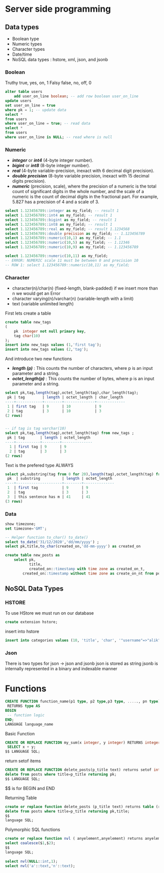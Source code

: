 # Server side programming

## Data types

- Boolean type
- Numeric types
- Character types
- Date/time
- NoSQL data types : hstore, xml, json, and jsonb

### Boolean

Truthy true, yes, on, 1
Falsy false, no, off, 0

```sql
alter table users
    add user_on_line boolean; -- add row boolean user_on_line
update users
set user_on_line = true
where pk = 1; -- update data 
select *
from users
where user_on_line = true; -- read data
select *
from users
where user_on_line is NULL; -- read where is null
```

### Numeric

- **_integer_** or **_int4_** (4-byte integer number).
- _**bigint**_ or **_int8_** (8-byte integer number).
- _**real**_ (4-byte variable-precision, inexact with 6 decimal digit precision).
- **_double precision_** (8-byte variable precision, inexact with 15 decimal digits precision).
- **_numeric_** (precision, scale), where the precision of a numeric is the total count of significant digits in the
  whole number, and the scale of a numeric is the count of decimal digits in the fractional part. For example, 5.827 has
  a precision of 4 and a scale of 3.

```sql
select 1.123456789::integer as my_field; -- result 1 
select 1.123456789::int4 as my_field; -- result 1 
select 1.123456789::bigint as my_field; -- result 1 
select 1.123456789::int8 as my_field; -- result 1 
select 1.123456789::real as my_field; -- result 1.1234568
select 1.123456789::double precision as my_field; -- 1.123456789
select 1.123456789::numeric(10,1) as my_field; -- 1.1
select 1.123456789::numeric(10,5) as my_field; -- 1.12346
select 1.123456789::numeric(10,9) as my_field; -- 1.123456789

select 1.123456789::numeric(10,11) as my_field;
-- ERROR: NUMERIC scale 11 must be between 0 and precision 10
-- ROW 1: select 1.123456789::numeric(10,11) as my_field;
```

### Character

- character(n)/char(n) (fixed-length, blank-padded) if we insert more than n we would get an Error
- character varying(n)/varchar(n) (variable-length with a limit)
- text (variable unlimited length)

First lets create a table

```sql
create table new_tags
(
    pk  integer not null primary key,
    tag char(10)
);
insert into new_tags values (1,'first tag');
insert into new_tags values (2,'tag');
```

And introduce two new functions

- **_length (p)_** : This counts the number of characters, where p is an input parameter and a string.
- **_octet_length(p)_** : This counts the number of bytes, where p is an input parameter and a string.

```sql
select pk,tag,length(tag),octet_length(tag),char_length(tag);
 pk | tag        | length | octet_length | char_length 
----+------------+--------+--------------+-------------
 1 | first tag   | 9      | 10           | 9
 2 | tag         | 3      | 10           | 3
(2 rows)
```

```sql

-- if tag is tag varchar(10)
select pk,tag,length(tag),octet_length(tag) from new_tags ;
 pk | tag       | length | octet_length 
----+-----------+--------+--------------
  1 | first tag | 9      | 9
  2 | tag       | 3      | 3
(2 rows)
```

Text is the prefered type ALWAYS

```sql
select pk,substring(tag from 0 for 20),length(tag),octet_length(tag) from new_tags ;
 pk  | substring          | length | octet_length 
----+---------------------+--------+--------------
 1  | first tag           | 9      | 9
 2  | tag                 | 3      | 3
 3  | this sentence has m | 41     | 41
(3 rows)
```

### Data

```sql
show timezone;
set timezone='GMT';
```

```sql
-- Helper function to_char() to_date()
select to_date('31/12/2020','dd/mm/yyyy') ;
select pk,title,to_char(created_on,'dd-mm-yyyy') as created_on

```

```sql
create table new_posts as
    select pk,
           title,
           created_on::timestamp with time zone as created_on_t,
        created_on::timestamp without time zone as create_on_nt from posts;
```


## NoSQL Data Types

### HSTORE

To use HStore we must run  on our database
```sql
create extension hstore;
```
insert into hstore 
```sql
insert into categories values (10, 'title', 'char', '"username"=>"alik","category"=>"alikCategory"');
```

### Json 

There is two types for json -> json and jsonb
json is stored as string 
jsonb is internally represented in a binary and indexable manner



# Functions 

```sql
CREATE FUNCTION function_name(p1 type, p2 type,p3 type, ....., pn type)
 RETURNS type AS
BEGIN
 -- function logic
END;
LANGUAGE language_name
```

Basic Function 
```sql
CREATE OR REPLACE FUNCTION my_sum(x integer, y integer) RETURNS integer AS $$
 SELECT x + y;
$$ LANGUAGE SQL;
```

return setof items

```sql
CREATE OR REPLACE FUNCTION delete_posts(p_title text) returns setof integer as $$ 
delete from posts where title=p_title returning pk; 
$$ LANGUAGE SQL;
```

$$ is for BEGIN and END


Returning Table
```sql
create or replace function delete_posts (p_title text) returns table (ret_key integer,ret_title text) AS $$
delete from posts where title=p_title returning pk,title;
$$
language SQL;
```

Polymorphic SQL functions

```sql
create or replace function nvl ( anyelement,anyelement) returns anyelement as $$
select coalesce($1,$2);
$$
language SQL;
    
select nvl(NULL::int,1);
select nvl('a'::text,'n'::text);

```

